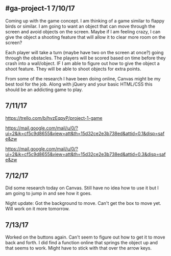 #ga-project-1
7/10/17
-------

Coming up with the game concept. I am thinking of a game similar to flappy birds or similar. I am going to want an object that can move through the screen and avoid objects on the screen. Maybe if I am feeling crazy, I can give the object a shooting feature that will allow it to clear more room on the screen?

Each player will take a turn (maybe have two on the screen at once?) going through the obstacles. The players will be scored based on time before they crash into a wall/object. IF I am able to figure out how to give the object a shoot feature. They will be able to shoot objects for extra points. 

From some of the research I have been doing online, Canvas might be my best tool for the job. Along with jQuery and your basic HTML/CSS this should be an addicting game to play.


7/11/17
--------
https://trello.com/b/hvzEqpyP/project-1-game

https://mail.google.com/mail/u/0/?ui=2&ik=cf5c9d8655&view=att&th=15d32ce2e3b738ed&attid=0.1&disp=safe&zw

https://mail.google.com/mail/u/0/?ui=2&ik=cf5c9d8655&view=att&th=15d32ce2e3b738ed&attid=0.3&disp=safe&zw



7/12/17
--------

Did some research today on Canvas. Still have no idea how to use it but I am going to jump in and see how it goes.

Night update: Got the background to move. Can't get the box to move yet. Will work on it more tomorrow.



7/13/17
--------
Worked on the buttons again. Can't seem to figure out how to get it to move back and forth. I did find a function online that springs the object up and that seems to work. Might have to stick with that over the arrow keys.
